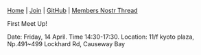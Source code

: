 [Home](/) | [Join](/getstarted.html) | [GitHub](https://github.com/nostrocket/nostr.hk) | [Members Nostr Thread](https://snort.social/e/note134slxdr2np6ml5f459me8cfmzg6cgw46c2agv55mtq55mtdtcgaqu4af4l)

First Meet Up!

Date: Friday, 14 April. Time 14:30-17:30. Location: 11/f kyoto plaza, Np.491~499 Lockhard Rd, Causeway Bay